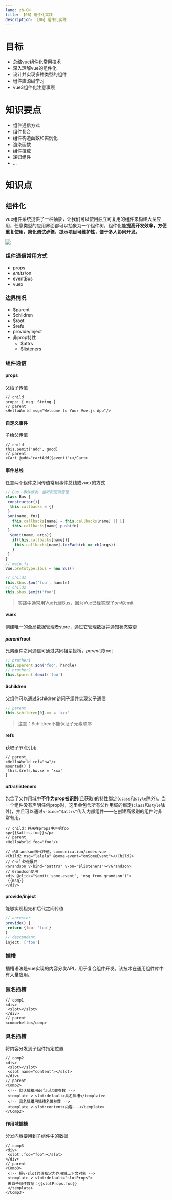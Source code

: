 ```yaml
---
lang: zh-CN
title: 【06】组件化实践
description: 【06】组件化实践
---
```


# 目标
+ 总结vue组件化常用技术
+ 深入理解vue的组件化
+ 设计并实现多种类型的组件
+ 组件库源码学习
+ vue3组件化注意事项

# 知识要点
+ 组件通信方式
+ 组件复合
+ 组件构造函数和实例化
+ 渲染函数
+ 组件挂载
+ 递归组件
+ ...

# 知识点

## 组件化

vue组件系统提供了一种抽象，让我们可以使用独立可复用的组件来构建大型应用，任意类型的应用界面都可以抽象为一个组件树，组件化能**提高开发效率，方便重复使用，简化调试步骤，提示项目可维护性，便于多人协同开发。**

![](https://v2.cn.vuejs.org/images/components.png)

### 组件通信常用方式
+ props
+ $emits/$on
+ eventBus
+ vuex

### 边界情况
+ $parent
+ $children
+ $root
+ $refs
+ provide/inject
+ 非prop特性
  + $attrs
  + $listeners

### 组件通信
#### props
父给子传值

```vue
// child
props: { msg: String }
// parent
<HelloWorld msg="Welcome to Your Vue.js App"/>
```

#### 自定义事件
子给父传值

````vue
// child
this.$emit('add', good)
// parent
<Cart @add="cartAdd($event)"></Cart>
````

#### 事件总线
任意两个组件之间传值常用事件总线或vuex的方式

```js
// Bus：事件派发、监听和回调管理
class Bus {
 constructor(){
  this.callbacks = {}
 }
 $on(name, fn){
   this.callbacks[name] = this.callbacks[name] || []
   this.callbacks[name].push(fn)
 }
  $emit(name, args){
   if(this.callbacks[name]){
    this.callbacks[name].forEach(cb => cb(args))
   }
 }
}
// main.js
Vue.prototype.$bus = new Bus()

// child1
this.$bus.$on('foo', handle)
// child2
this.$bus.$emit('foo')
```
> 实践中通常用Vue代替Bus，因为Vue已经实现了$on和$emit

#### vuex
创建唯一的全局数据管理者store，通过它管理数据并通知状态变更

#### $parent/$root
兄弟组件之间通信可通过共同祖辈搭桥，$parent或$root

```js
// brother1
this.$parent.$on('foo', handle)
// brother2
this.$parent.$emit('foo')
```

#### $children
父组件可以通过$children访问子组件实现父子通信

```js
// parent
this.$children[0].xx = 'xxx'
```
> 注意：$children不能保证子元素顺序

#### refs
获取子节点引用

```vue
// parent
<HelloWorld ref="hw"/>
mounted() {
 this.$refs.hw.xx = 'xxx'
}
```

#### $attrs/$listeners
包含了父作用域中**不作为prop被识别**(且获取)的特性绑定(`class`和`style`除外)。当一个组件没有声明任何prop时，这里会包含所有父作用域的绑定(`class`和`style`除外)，并且可以通过`v-bind="$attrs"`传入内部组件——在创建高级别的组件时非常有用。

```vue
// child：并未在props中声明foo
<p>{{$attrs.foo}}</p>
// parent
<HelloWorld foo="foo"/>
```

```vue
// 给Grandson隔代传值，communication/index.vue
<Child2 msg="lalala" @some-event="onSomeEvent"></Child2>
// Child2做展开
<Grandson v-bind="$attrs" v-on="$listeners"></Grandson>
// Grandson使⽤
<div @click="$emit('some-event', 'msg from grandson')">
 {{msg}}
</div>
```

#### provide/inject
能够实现祖先和后代之间传值

```js
// ancestor
provide() {
 return {foo: 'foo'}
}
// descendant
inject: ['foo']
```

### 插槽
插槽语法是vue实现的内容分发API，用于复合组件开发。该技术在通用组件库中有大量应用。

### 匿名插槽
```vue
// comp1
<div>
 <slot></slot>
</div>
// parent
<comp>hello</comp>
```

### 具名插槽
将内容分发到子组件指定位置

```vue
// comp2
<div>
 <slot></slot>
 <slot name="content"></slot>
</div>
// parent
<Comp2>
 <!-- 默认插槽⽤default做参数 -->
 <template v-slot:default>具名插槽</template>
 <!-- 具名插槽⽤插槽名做参数 -->
 <template v-slot:content>内容...</template>
</Comp2>
```

#### 作用域插槽
分发内容要用到子组件中的数据
```vue
// comp3
<div>
 <slot :foo="foo"></slot>
</div>
// parent
<Comp3>
 <!-- 把v-slot的值指定为作⽤域上下⽂对象 -->
 <template v-slot:default="slotProps">
 来⾃⼦组件数据：{{slotProps.foo}}
 </template>
</Comp3>
```


